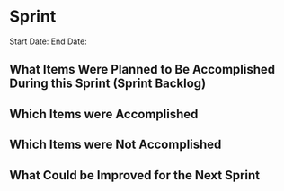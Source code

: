 # Sprint
Start Date:
End Date:

## What Items Were Planned to Be Accomplished During this Sprint (Sprint Backlog)


## Which Items were Accomplished


## Which Items were Not Accomplished


## What Could be Improved for the Next Sprint
